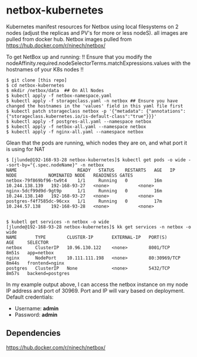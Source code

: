 # netbox-kubernetes
Kubernetes manifest resources for Netbox using local filesystems on 2 nodes (adjust the replicas and PV's for more or less nodeS).  all images are pulled from docker hub. Netbox images pulled from https://hub.docker.com/r/ninech/netbox/

To get NetBox up and running:
!! Ensure that you modify the nodeAffinity.required.nodeSelectorTerms.matchExpressions.values with the hostnames of your K8s nodes !!
```
$ git clone [this repo]
$ cd netbox-kubernetes
$ mkdir /netbox/data  ## On All Nodes
$ kubectl apply -f netbox-namespace.yaml
$ kubectl apply -f storageclass.yaml -n netbox ## Ensure you have changed the hostnames in the 'values' field in this yaml file first
$ kubectl patch storageclass netbox -p '{"metadata": {"annotations":{"storageclass.kubernetes.io/is-default-class":"true"}}}'
$ kubectl apply -f postgres-all.yaml --namespace netbox
$ kubectl apply -f netbox-all.yaml --namespace netbox
$ kubectl apply -f nginx-all.yaml --namespace netbox
```

Glean that the pods are running, which nodes they are on, and what port it is using for NAT
```
$ [jlunde@192-168-93-28 netbox-kubernetes]$ kubectl get pods -o wide --sort-by="{.spec.nodeName}" -n netbox
NAME                       READY   STATUS    RESTARTS   AGE   IP               NODE            NOMINATED NODE   READINESS GATES
netbox-79f869bf96-tw9t4    1/1     Running   0          16m   10.244.138.139   192-168-93-27   <none>           <none>
nginx-5dcf99d9d-9gt9p      1/1     Running   0          16m   10.244.138.140   192-168-93-27   <none>           <none>
postgres-f4f7585dc-96cxx   1/1     Running   0          17m   10.244.57.138    192-168-93-28   <none>           <none>


$ kubetl get services -n netbox -o wide
[jlunde@192-168-93-28 netbox-kubernetes]$ kk get services -n netbox -o wide
NAME       TYPE        CLUSTER-IP       EXTERNAL-IP   PORT(S)        AGE     SELECTOR
netbox     ClusterIP   10.96.130.122    <none>        8001/TCP       8m51s   app=netbox
nginx      NodePort    10.111.111.198   <none>        80:30969/TCP   8m44s   frontend=nginx
postgres   ClusterIP   None             <none>        5432/TCP       8m57s   backend=postgres
```

In my example output above, I can access the netbox instance on my node IP address and port of 30969. Port and IP will vary based on deployment. Default credentials:

* Username: **admin**
* Password: **admin**


## Dependencies
https://hub.docker.com/r/ninech/netbox/
